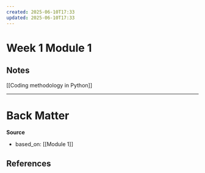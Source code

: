 ```yaml
---
created: 2025-06-10T17:33
updated: 2025-06-10T17:33
---
```

# Week 1 Module 1
## Notes
[[Coding methodology in Python]]

---
# Back Matter

**Source**
- based_on: [[Module 1]]

**References**
- 